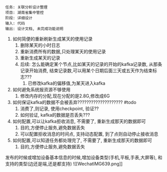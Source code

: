 	任务: 关联分析设计整理
	项目: 湖南省集中管控
	阶段: 详细设计
	输入: 代码
	输出: 设计文档, 未完成功能说明

1.  如何简便的重新刷新生成某天的使用记录
	1. 删除某天的小时日志
	2. 重新消费所有的数据,只处理某天的使用记录
	3. 重新生成某天的记录
	4. 后续: 怎么能确定某个节点,比如某天的记录的开始的kafka记录数, 从那条记录开始消费, 结束记录数,可以用某个日期后面三天或五天作为结束标志???
		1. 已修改kafka的偏移值,为某天进入kafka
2. 如何避免系统报资源不够使用
	1. 修改内存的分配,现在分配的是2.8G,修改成6G
3. 如何保证kafka的数据不会被丢弃???????????????????? #todo
	1. 消费了,则记录, 使用checkpoint, 验证??
	2.  如何验证, kafka的数据是否丢失???
4. 如何配置,可以让kafka拒收消息, 不需要了, 重新生成那天的数据即可
	1. 目的,方便停止服务,避免数据丢失
	2. 可以配置拒收消息的时间点, 支持动态配置, 到了点则自动停止接收消息
5. 如何配置,可以知道任务都处理完了, 不需要了, 重新生成那天的数据即可
	1. 目的,方便停止服务,避免数据丢失


发布的时候或增加设备基本信息的时候,增加设备类型(手机,平板,手表,大屏等), 和支持的类型(边还是端,还是都支持)
![[WechatIMG639.png]]

